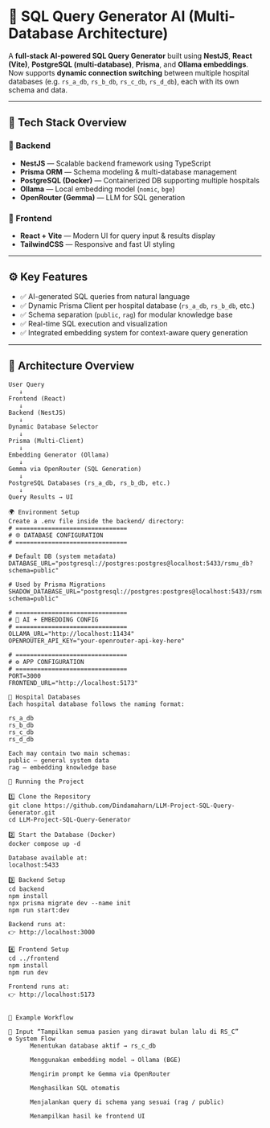 # 🧩 SQL Query Generator AI (Multi-Database Architecture)

A **full-stack AI-powered SQL Query Generator** built using **NestJS**, **React (Vite)**, **PostgreSQL (multi-database)**, **Prisma**, and **Ollama embeddings**.  
Now supports **dynamic connection switching** between multiple hospital databases (e.g. `rs_a_db`, `rs_b_db`, `rs_c_db`, `rs_d_db`), each with its own schema and data.

---

## 🚀 Tech Stack Overview

### 🔹 Backend
- **NestJS** — Scalable backend framework using TypeScript  
- **Prisma ORM** — Schema modeling & multi-database management  
- **PostgreSQL (Docker)** — Containerized DB supporting multiple hospitals  
- **Ollama** — Local embedding model (`nomic`, `bge`)  
- **OpenRouter (Gemma)** — LLM for SQL generation  

### 🔹 Frontend
- **React + Vite** — Modern UI for query input & results display  
- **TailwindCSS** — Responsive and fast UI styling  

---

## ⚙️ Key Features

- ✅ AI-generated SQL queries from natural language  
- ✅ Dynamic Prisma Client per hospital database (`rs_a_db`, `rs_b_db`, etc.)  
- ✅ Schema separation (`public`, `rag`) for modular knowledge base  
- ✅ Real-time SQL execution and visualization  
- ✅ Integrated embedding system for context-aware query generation  

---

## 🧠 Architecture Overview

```plaintext
User Query
   ↓
Frontend (React)
   ↓
Backend (NestJS)
   ↓
Dynamic Database Selector
   ↓
Prisma (Multi-Client)
   ↓
Embedding Generator (Ollama)
   ↓
Gemma via OpenRouter (SQL Generation)
   ↓
PostgreSQL Databases (rs_a_db, rs_b_db, etc.)
   ↓
Query Results → UI

🌍 Environment Setup
Create a .env file inside the backend/ directory:
# ===============================
# 🌐 DATABASE CONFIGURATION
# ===============================

# Default DB (system metadata)
DATABASE_URL="postgresql://postgres:postgres@localhost:5433/rsmu_db?schema=public"

# Used by Prisma Migrations
SHADOW_DATABASE_URL="postgresql://postgres:postgres@localhost:5433/rsmu_shadow?schema=public"

# ===============================
# 🧠 AI + EMBEDDING CONFIG
# ===============================
OLLAMA_URL="http://localhost:11434"
OPENROUTER_API_KEY="your-openrouter-api-key-here"

# ===============================
# ⚙️ APP CONFIGURATION
# ===============================
PORT=3000
FRONTEND_URL="http://localhost:5173"

🏥 Hospital Databases
Each hospital database follows the naming format:

rs_a_db
rs_b_db
rs_c_db
rs_d_db

Each may contain two main schemas:
public — general system data
rag — embedding knowledge base

🐳 Running the Project

1️⃣ Clone the Repository
git clone https://github.com/Dindamaharn/LLM-Project-SQL-Query-Generator.git
cd LLM-Project-SQL-Query-Generator

2️⃣ Start the Database (Docker)
docker compose up -d

Database available at:
localhost:5433

3️⃣ Backend Setup
cd backend
npm install
npx prisma migrate dev --name init
npm run start:dev

Backend runs at:
👉 http://localhost:3000

4️⃣ Frontend Setup
cd ../frontend
npm install
npm run dev

Frontend runs at:
👉 http://localhost:5173


🧩 Example Workflow

🧠 Input “Tampilkan semua pasien yang dirawat bulan lalu di RS_C”
⚙️ System Flow
      Menentukan database aktif → rs_c_db

      Menggunakan embedding model → Ollama (BGE)

      Mengirim prompt ke Gemma via OpenRouter

      Menghasilkan SQL otomatis

      Menjalankan query di schema yang sesuai (rag / public)

      Menampilkan hasil ke frontend UI